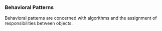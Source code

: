 ### Behavioral Patterns
Behavioral patterns are concerned with algorithms and the assignment of responsibilities between objects.

